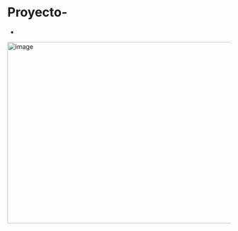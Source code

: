 # Proyecto-
- 
<img width="573" height="410" alt="image" src="https://github.com/user-attachments/assets/453895a3-3a2c-449f-9117-3c378b83a06c" />

